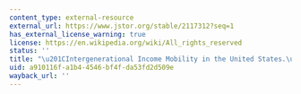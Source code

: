 ```yaml
---
content_type: external-resource
external_url: https://www.jstor.org/stable/2117312?seq=1
has_external_license_warning: true
license: https://en.wikipedia.org/wiki/All_rights_reserved
status: ''
title: "\u201CIntergenerational Income Mobility in the United States.\u201D"
uid: a910116f-a1b4-4546-bf4f-da53fd2d509e
wayback_url: ''
---
```

